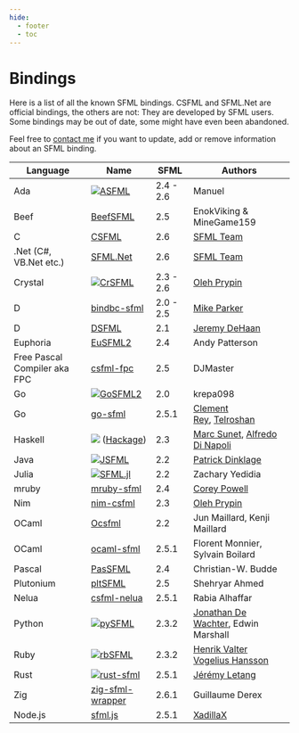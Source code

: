 ```yaml
---
hide:
  - footer
  - toc
---
```


# Bindings

Here is a list of all the known SFML bindings. CSFML and SFML.Net are official bindings, the others are not: They are developed by SFML users. Some bindings may be out of date, some might have even been abandoned.

Feel free to [contact me](mailto:webmaster@sfml-dev.org "Contact the webmaster") if you want to update, add or remove information about an SFML binding.

| Language                     | Name                                                                                                                                                   | SFML      | Authors                                                                                               |
|------------------------------|--------------------------------------------------------------------------------------------------------------------------------------------------------|-----------|-------------------------------------------------------------------------------------------------------|
| Ada                          | [![ASFML](https://www.sfml-dev.org/images/bindings/asfml.png)](https://github.com/mgrojo/ASFML)                                                        | 2.4 - 2.6 | Manuel                                                                                                |
| Beef                         | [BeefSFML](https://github.com/MineGame159/BeefSFML)                                                                                                    | 2.5       | EnokViking & MineGame159                                                                              |
| C                            | [CSFML](https://www.sfml-dev.org/download/csfml)                                                                                                       | 2.6       | [SFML Team](mailto:csfml@sfml-dev.org)                                                                |
| .Net (C#, VB.Net etc.)       | [SFML.Net](https://www.sfml-dev.org/download/sfml.net)                                                                                                 | 2.6       | [SFML Team](mailto:sfmlnet@sfml-dev.org)                                                              |
| Crystal                      | [![CrSFML](https://www.sfml-dev.org/images/bindings/crsfml.png)](https://github.com/oprypin/crsfml)                                                    | 2.3 - 2.6 | [Oleh Prypin](mailto:oleh@pryp.in)                                                                    |
| D                            | [bindbc-sfml](https://github.com/BindBC/bindbc-sfml)                                                                                                   | 2.0 - 2.5 | [Mike Parker](mailto:aldacron@gmail.com)                                                              |
| D                            | [DSFML](http://www.dsfml.com/)                                                                                                                         | 2.1       | [Jeremy DeHaan](mailto:dehaan.jeremiah@gmail.com)                                                     |
| Euphoria                     | [EuSFML2](https://github.com/gAndy50/EuSFML2)                                                                                                          | 2.4       | Andy Patterson                                                                                        |
| Free Pascal Compiler aka FPC | [csfml-fpc](https://github.com/DJMaster/csfml-fpc)                                                                                                     | 2.5       | DJMaster                                                                                              |
| Go                           | [![GoSFML2](https://www.sfml-dev.org/images/bindings/gosfml2.png)](https://bitbucket.org/krepa098/gosfml2)                                             | 2.0       | krepa098                                                                                              |
| Go                           | [go-sfml](https://github.com/telroshan/go-sfml)                                                                                                        | 2.5.1     | [Clement Rey](mailto:cr.rey.clement@gmail.com), [Telroshan](mailto:telroshan@gmail.com)               |
| Haskell                      | [![](https://www.sfml-dev.org/images/bindings/hssfml.png)](https://github.com/SFML-haskell/SFML) ([Hackage](https://hackage.haskell.org/package/SFML)) | 2.3       | [Marc Sunet](mailto:jeannekamikaze@gmail.com), [Alfredo Di Napoli](mailto:alfredo.dinapoli@gmail.com) |
| Java                         | [![JSFML](https://www.sfml-dev.org/images/bindings/jsfml.png)](https://jsfml.sfmlprojects.org/)                                                        | 2.2       | [Patrick Dinklage](mailto:pdinklag@gmail.com)                                                         |
| Julia                        | [![SFML.jl](https://www.sfml-dev.org/images/bindings/sfml.jl.png)](https://github.com/zyedidia/SFML.jl)                                                | 2.2       | Zachary Yedidia                                                                                       |
| mruby                        | [mruby-sfml](https://github.com/IceDragon200/mruby-sfml)                                                                                               | 2.4       | [Corey Powell](mailto:mistdragon100@gmail.com)                                                        |
| Nim                          | [nim-csfml](https://github.com/BlaXpirit/nim-csfml)                                                                                                    | 2.3       | [Oleh Prypin](mailto:blaxpirit@gmail.com)                                                             |
| OCaml                        | [Ocsfml](https://github.com/JoeDralliam/Ocsfml)                                                                                                        | 2.2       | Jun Maillard, Kenji Maillard                                                                          |
| OCaml                        | [ocaml-sfml](https://github.com/fccm/ocaml-sfml)                                                                                                       | 2.5.1     | Florent Monnier, Sylvain Boilard                                                                      |
| Pascal                       | [PasSFML](https://github.com/CWBudde/PasSFML)                                                                                                          | 2.4       | Christian-W. Budde                                                                                    |
| Plutonium                    | [pltSFML](https://github.com/shehryar49/pltSFML)                                                                                                       | 2.5       | Shehryar Ahmed                                                                                        |
| Nelua                        | [csfml-nelua](https://github.com/Rabios/nelua-fun/tree/main/csfml)                                                                                     | 2.5.1     | Rabia Alhaffar                                                                                        |
| Python                       | [![pySFML](https://www.sfml-dev.org/images/bindings/python-sfml.png)](https://github.com/Sonkun/python-sfml)                                           | 2.3.2     | [Jonathan De Wachter](mailto:dewachter.jonathan@gmail.com), Edwin Marshall                            |
| Ruby                         | [![rbSFML](https://www.sfml-dev.org/images/bindings/rbsfml.png)](https://github.com/Groogy/rbSFML)                                                     | 2.3.2     | [Henrik Valter Vogelius Hansson](mailto:groogy@groogy.se)                                             |
| Rust                         | [![rust-sfml](https://www.sfml-dev.org/images/bindings/rust-sfml.png)](https://github.com/jeremyletang/rust-sfml)                                      | 2.5.1     | [Jérémy Letang](mailto:letang.jeremy@gmail.com)                                                       |
| Zig                          | [zig-sfml-wrapper](https://github.com/Guigui220D/zig-sfml-wrapper)                                                                                     | 2.6.1     | Guillaume Derex                                                                                       |
| Node.js                      | [sfml.js](https://github.com/XadillaX/node-sfml)                                                                                                       | 2.5.1     | [XadillaX](https://github.com/XadillaX)                                                               |